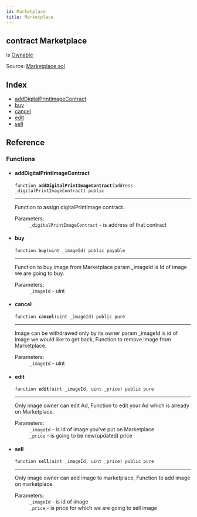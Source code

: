 ```yaml
---
id: Marketplace
title: Marketplace
---
```


<div class="contract-doc"><div class="contract"><h2 class="contract-header"><span class="contract-kind">contract</span> Marketplace</h2><p class="base-contracts"><span>is</span> <a href="Utils_Ownable.html">Ownable</a></p><div class="source">Source: <a href="git+https://github.com/DecenterApps/DigitalPrint/blob/v1.0.0/contracts/Marketplace.sol" target="_blank">Marketplace.sol</a></div></div><div class="index"><h2>Index</h2><ul><li><a href="Marketplace.html#addDigitalPrintImageContract">addDigitalPrintImageContract</a></li><li><a href="Marketplace.html#buy">buy</a></li><li><a href="Marketplace.html#cancel">cancel</a></li><li><a href="Marketplace.html#edit">edit</a></li><li><a href="Marketplace.html#sell">sell</a></li></ul></div><div class="reference"><h2>Reference</h2><div class="functions"><h3>Functions</h3><ul><li><div class="item function"><span id="addDigitalPrintImageContract" class="anchor-marker"></span><h4 class="name">addDigitalPrintImageContract</h4><div class="body"><code class="signature">function <strong>addDigitalPrintImageContract</strong><span>(address _digitalPrintImageContract) </span><span>public </span></code><hr/><div class="description"><p>Function to assign digitalPrintImage contract.</p></div><dl><dt><span class="label-parameters">Parameters:</span></dt><dd><div><code>_digitalPrintImageContract</code> - is address of that contract</div></dd></dl></div></div></li><li><div class="item function"><span id="buy" class="anchor-marker"></span><h4 class="name">buy</h4><div class="body"><code class="signature">function <strong>buy</strong><span>(uint _imageId) </span><span>public </span><span>payable </span></code><hr/><div class="description"><p>Function to buy image from Marketplace param _imageId is Id of image we are going to buy.</p></div><dl><dt><span class="label-parameters">Parameters:</span></dt><dd><div><code>_imageId</code> - uint</div></dd></dl></div></div></li><li><div class="item function"><span id="cancel" class="anchor-marker"></span><h4 class="name">cancel</h4><div class="body"><code class="signature">function <strong>cancel</strong><span>(uint _imageId) </span><span>public </span><span>pure </span></code><hr/><div class="description"><p>Image can be withdrawed only by its owner param _imageId is id of image we would like to get back, Function to remove image from Marketplace.</p></div><dl><dt><span class="label-parameters">Parameters:</span></dt><dd><div><code>_imageId</code> - uint</div></dd></dl></div></div></li><li><div class="item function"><span id="edit" class="anchor-marker"></span><h4 class="name">edit</h4><div class="body"><code class="signature">function <strong>edit</strong><span>(uint _imageId, uint _price) </span><span>public </span><span>pure </span></code><hr/><div class="description"><p>Only image owner can edit Ad, Function to edit your Ad which is already on Marketplace.</p></div><dl><dt><span class="label-parameters">Parameters:</span></dt><dd><div><code>_imageId</code> - is id of image you&#x27;ve put on Marketplace</div><div><code>_price</code> - is going to be new(updated) price</div></dd></dl></div></div></li><li><div class="item function"><span id="sell" class="anchor-marker"></span><h4 class="name">sell</h4><div class="body"><code class="signature">function <strong>sell</strong><span>(uint _imageId, uint _price) </span><span>public </span><span>pure </span></code><hr/><div class="description"><p>Only image owner can add image to marketplace, Function to add image on marketplace.</p></div><dl><dt><span class="label-parameters">Parameters:</span></dt><dd><div><code>_imageId</code> - is id of image</div><div><code>_price</code> - is price for which we are going to sell image</div></dd></dl></div></div></li></ul></div></div></div>
